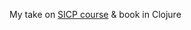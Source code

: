 My take on [SICP course](http://ocw.mit.edu/courses/electrical-engineering-and-computer-science/6-001-structure-and-interpretation-of-computer-programs-spring-2005/index.htm) &amp; book in Clojure
